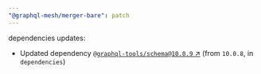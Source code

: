 ```yaml
---
"@graphql-mesh/merger-bare": patch
---
```

dependencies updates:
  - Updated dependency [`@graphql-tools/schema@10.0.9` ↗︎](https://www.npmjs.com/package/@graphql-tools/schema/v/10.0.9) (from `10.0.8`, in `dependencies`)
